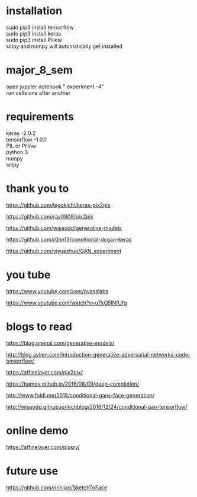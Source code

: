# installation

sudo pip3 install tensorflow <br>
sudo pip3 install keras <br>
sudo pip3 install Pillow <br>
scipy and numpy will automatically get installed <br>


# major_8_sem
open jupyter notebook "  experiment -4"  <br>
run cells one after another
# requirements 
keras -2.0.2 <br>
tensorflow -1.0.1 <br>
PIL  or Pillow<br>
python 3 <br>
numpy <br>
scipy <br>

# thank you to 
https://github.com/legokichi/keras-pix2pix

https://github.com/ray0809/pix2pix

https://github.com/wiseodd/generative-models

https://github.com/r0nn13/conditional-dcgan-keras

https://github.com/yiyuezhuo/GAN_experiment

# you tube 

https://www.youtube.com/user/hvasslabs

https://www.youtube.com/watch?v=u7kQ5lNfUfg



# blogs to read

https://blog.openai.com/generative-models/

http://blog.aylien.com/introduction-generative-adversarial-networks-code-tensorflow/

https://affinelayer.com/pix2pix/

https://bamos.github.io/2016/08/09/deep-completion/

http://www.foldl.me/2015/conditional-gans-face-generation/

http://wiseodd.github.io/techblog/2016/12/24/conditional-gan-tensorflow/





# online demo
https://affinelayer.com/pixsrv/

# future use
https://github.com/richliao/SketchToFace


